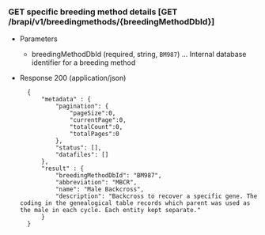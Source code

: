 ### GET specific breeding method details [GET /brapi/v1/breedingmethods/{breedingMethodDbId}]
+ Parameters
   + breedingMethodDbId (required, string, `BM987`) ... Internal database identifier for a breeding method
+ Response 200 (application/json)
    
        { 
            "metadata" : {
                "pagination": {
                    "pageSize":0, 
                    "currentPage":0, 
                    "totalCount":0, 
                    "totalPages":0 
                },
                "status": [],
                "datafiles": []
            },
            "result" : {
                "breedingMethodDbId": "BM987",
                "abbreviation": "MBCR",
                "name": "Male Backcross",
                "description": "Backcross to recover a specific gene. The coding in the genealogical table records which parent was used as the male in each cycle. Each entity kept separate."
            }
        }

